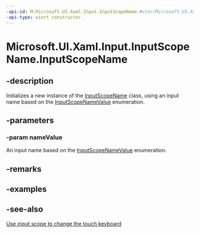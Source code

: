 ```yaml
---
-api-id: M:Microsoft.UI.Xaml.Input.InputScopeName.#ctor(Microsoft.UI.Xaml.Input.InputScopeNameValue)
-api-type: winrt constructor
---
```


<!-- Method syntax
public InputScopeName(Microsoft.UI.Xaml.Input.InputScopeNameValue nameValue)
-->

# Microsoft.UI.Xaml.Input.InputScopeName.InputScopeName

## -description
Initializes a new instance of the [InputScopeName](inputscopename.md) class, using an input name based on the [InputScopeNameValue](inputscopenamevalue.md) enumeration.

## -parameters
### -param nameValue
An input name based on the [InputScopeNameValue](inputscopenamevalue.md) enumeration.

## -remarks

## -examples

## -see-also
[Use input scope to change the touch keyboard](/windows/apps/design/input/use-input-scope-to-change-the-touch-keyboard)
